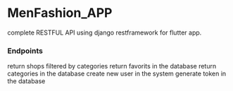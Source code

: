# MenFashion_APP
complete RESTFUL API using django restframework for flutter app. 

### Endpoints 
return shops filtered by categories
return favorits in the database
return categories in the database
create new user in the system
generate token in the database 



